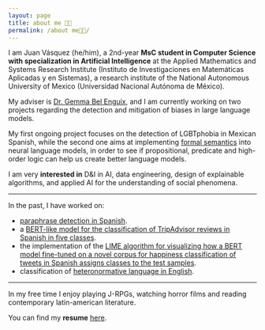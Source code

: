 ```yaml
---
layout: page
title: about me 👋🏾 
permalink: /about me👋🏾/
---
```


I am Juan Vásquez (he/him), a 2nd-year **MsC student in Computer Science with specialization in Artificial Intelligence** at the Applied Mathematics and Systems Research Institute (Instituto de Investigaciones en Matemáticas Aplicadas y en Sistemas), a research institute of the National Autonomous University of Mexico (Universidad Nacional Autónoma de México).

My adviser is [Dr. Gemma Bel Enguix](https://scholar.google.com/citations?hl=en&user=RXWYz10AAAAJ), and I am currently working on two projects regarding the detection and mitigation of biases in large language models.

My first ongoing project focuses on the detection of LGBTphobia in Mexican Spanish, while the second one aims at implementing [formal semantics](https://eecoppock.info/bootcamp/Invitation_to_formal_semantics-2022Jan18.pdf) into neural language models, in order to see if propositional, predicate and high-order logic can help us create better language models. 

I am very **interested in** D&I in AI, data engineering, design of explainable algorithms, and applied AI for the understanding of social phenomena.

---

In the past, I have worked on:

- [paraphrase detection in Spanish](https://sites.google.com/view/par-mex/home).
- a [BERT-like model for the classification of TripAdvisor reviews in Spanish in five classes](https://github.com/juanmvsa/Sentiment-Analysis-TripAdvisor-Spanish).
- the implementation of the [LIME algorithm for visualizing how a BERT model fine-tuned on a novel corpus for happiness classification of tweets in Spanish assigns classes to the test samples](https://github.com/juanmvsa/BertClassifierMultilingual).
- classification of [heteronormative language in English](https://github.com/juanmvsa/HeteroCorpus).

---

In my free time I enjoy playing J-RPGs, watching horror films and reading contemporary latin-american literature.

You can find my **resume** [here](https://juanmvsa.github.io/docs/cv.pdf).
